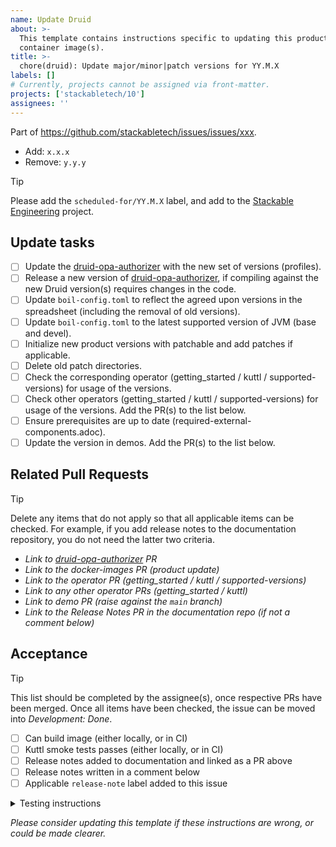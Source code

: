 ```yaml
---
name: Update Druid
about: >-
  This template contains instructions specific to updating this product and/or
  container image(s).
title: >-
  chore(druid): Update major/minor|patch versions for YY.M.X
labels: []
# Currently, projects cannot be assigned via front-matter.
projects: ['stackabletech/10']
assignees: ''
---
```


Part of <https://github.com/stackabletech/issues/issues/xxx>.

<!--
This gives hints to the person doing the work.
Add/Change/Remove anything that isn't applicable anymore
-->
- Add: `x.x.x`
- Remove: `y.y.y`

> [!TIP]
> Please add the `scheduled-for/YY.M.X` label, and add to the [Stackable Engineering][1] project.
>
> [1]: https://github.com/orgs/stackabletech/projects/10

## Update tasks

- [ ] Update the [druid-opa-authorizer](https://github.com/stackabletech/druid-opa-authorizer/) with the new set of versions (profiles).
- [ ] Release a new version of [druid-opa-authorizer](https://github.com/stackabletech/druid-opa-authorizer), if compiling against the new Druid version(s) requires changes in the code.
- [ ] Update `boil-config.toml` to reflect the agreed upon versions in the spreadsheet (including the removal of old versions).
- [ ] Update `boil-config.toml` to the latest supported version of JVM (base and devel).
- [ ] Initialize new product versions with patchable and add patches if applicable.
- [ ] Delete old patch directories.
- [ ] Check the corresponding operator (getting_started / kuttl / supported-versions) for usage of the versions.
- [ ] Check other operators (getting_started / kuttl / supported-versions) for usage of the versions. Add the PR(s) to the list below.
- [ ] Ensure prerequisites are up to date (required-external-components.adoc).
- [ ] Update the version in demos. Add the PR(s) to the list below.

## Related Pull Requests

> [!TIP]
> Delete any items that do not apply so that all applicable items can be checked.
> For example, if you add release notes to the documentation repository, you do not need the latter two criteria.

- _Link to [druid-opa-authorizer](https://github.com/stackabletech/druid-opa-authorizer/) PR_
- _Link to the docker-images PR (product update)_
- _Link to the operator PR (getting_started / kuttl / supported-versions)_
- _Link to any other operator PRs (getting_started / kuttl)_
- _Link to demo PR (raise against the `main` branch)_
- _Link to the Release Notes PR in the documentation repo (if not a comment below)_

## Acceptance

> [!TIP]
> This list should be completed by the assignee(s), once respective PRs have been merged. Once all items have been
> checked, the issue can be moved into _Development: Done_.

- [ ] Can build image (either locally, or in CI)
- [ ] Kuttl smoke tests passes (either locally, or in CI)
- [ ] Release notes added to documentation and linked as a PR above
- [ ] Release notes written in a comment below
- [ ] Applicable `release-note` label added to this issue

<details>
<summary>Testing instructions</summary>

```shell
# Where x.y.z is the new version added in this PR
boil build druid=x.y.z --strip-architecture --load

kind load docker-image oci.stackable.tech/sdp/druid:x.y.z-stackable0.0.0-dev

# Change directory into the druid-operator repository and update the
# product version in tests/test-definition.yaml
./scripts/run-tests --test-suite smoke-latest # or similar
```

</details>

_Please consider updating this template if these instructions are wrong, or
could be made clearer._
